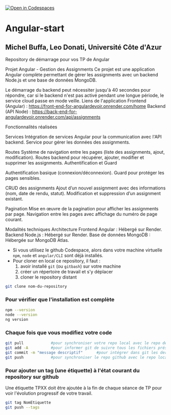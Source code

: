 [![Open in Codespaces](https://classroom.github.com/assets/launch-codespace-2972f46106e565e64193e422d61a12cf1da4916b45550586e14ef0a7c637dd04.svg)](https://classroom.github.com/open-in-codespaces?assignment_repo_id=16038265)
# Angular-start
## Michel Buffa, Leo Donati, Université Côte d'Azur 
Repository de démarrage pour vos TP de Angular


Projet Angular - Gestion des Assignments
Ce projet est une application Angular complète permettant de gérer les assignments avec un backend Node.js et une base de données MongoDB.


Le démarrage du backend peut nécessiter jusqu'à 40 secondes pour répondre, car si le backend n'est pas activé pendant une longue période, le service cloud passe en mode veille.
Liens de l'application
Frontend (Angular) : https://front-end-for-angulardevoir.onrender.com/home
Backend (API Node) : https://back-end-for-angulardevoir.onrender.com/api/assignments

Fonctionnalités réalisées

Services
Intégration de services Angular pour la communication avec l'API backend.
Service pour gérer les données des assignments.

Routes
Système de navigation entre les pages (liste des assignments, ajout, modification).
Routes backend pour récupérer, ajouter, modifier et supprimer les assignments.
Authentification et Guard

Authentification basique (connexion/déconnexion).
Guard pour protéger les pages sensibles.

CRUD des assignments
Ajout d’un nouvel assignment avec des informations (nom, date de rendu, statut).
Modification et suppression d’un assignment existant.

Pagination
Mise en œuvre de la pagination pour afficher les assignments par page.
Navigation entre les pages avec affichage du numéro de page courant.

Modalités techniques
Architecture
Frontend Angular : Hébergé sur Render.
Backend Node.js : Hébergé sur Render.
Base de données MongoDB : Hébergée sur MongoDB Atlas.





* Si vous utilisez le github Codespace, alors dans votre machine virtuelle `npm`, `node` et `angular/CLI` sont déjà installés.
* Pour cloner en local ce repository, il faut :
   1. avoir installé `git` (ou `gitbash`) sur votre machine
   1. créer un répertoire de travail et s'y déplacer
   1. cloner le repository distant
```bash
git clone nom-du-repository
```



### Pour vérifier que l'installation est complète

```bash 
npm --version
node --version
ng version
```

### Chaque fois que vous modifiez votre code 

```bash
git pull            #pour synchroniser votre repo local avec le repo de github 
git add -A          #pour informer git de suivre tous les fichiers présents dans le répertoire
git commit -m "message descriptif"      #pour intégrer dans git les dernières modifications faites     
git push            #pour synchroniser le repo github avec le repo local
```

### Pour ajouter un tag (une étiquette) à l'état courant du repository sur github

Une étiquette TPXX doit être ajoutée à la fin de chaque séance de TP pour voir l'évolution progressif de votre travail.

```bash
git tag NomEtiquette
git push --tags
```








